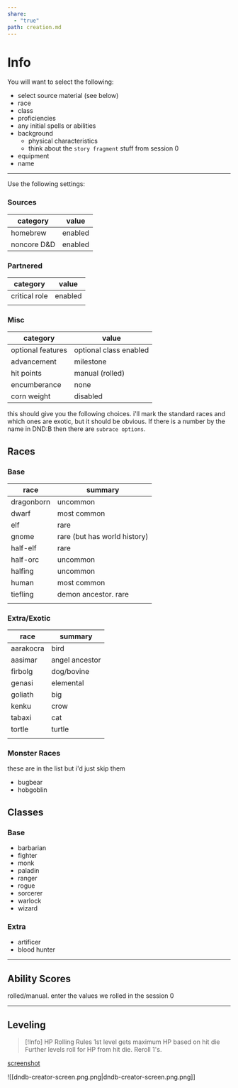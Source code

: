 ```yaml
---
share:
  - "true"
path: creation.md
---
```

# Info

You will want to select the following:

* select source material (see below)
* race
* class
* proficiencies
* any initial spells or abilities
* background
	* physical characteristics
	* think about the `story fragment` stuff from session 0
* equipment
* name

---

Use the following settings:
### Sources
| category | value |
| ---- | ---- |
| homebrew | enabled |
| noncore D&D | enabled |
### Partnered
| category | value |
| ---- | ---- |
| critical role | enabled |
|  |  |
### Misc
| category           | value                  |
| ------------------ | ---------------------- |
| optional features  | optional class enabled |
| advancement        | milestone              |
| hit points         | manual (rolled)        |
| encumberance       | none                   |
| corn weight | disabled                       |

this should give you the following choices.
i'll mark the standard races and which ones are exotic, but it should be obvious.
If there is a number by the name in DND:B then there are `subrace options`.
## Races

### Base

| race | summary |
| ---- | ---- |
| dragonborn | uncommon |
| dwarf | most common |
| elf | rare |
| gnome | rare (but has world history) |
| half-elf | rare |
| half-orc | uncommon |
| halfing | uncommon |
| human | most common |
| tiefling | demon ancestor. rare |
|  |  |

### Extra/Exotic

| race      | summary |
| --------- | ------- |
| aarakocra | bird        |
| aasimar   | angel ancestor        |
| firbolg   | dog/bovine        |
| genasi    | elemental        |
| goliath   | big        |
| kenku     | crow        |
| tabaxi    | cat        |
| tortle    | turtle        |
|           |         |

### Monster Races
these are in the list but i'd just skip them

* bugbear
* hobgoblin

## Classes

### Base
* barbarian
* fighter
* monk
* paladin
* ranger
* rogue
* sorcerer
* warlock
* wizard

### Extra

* artificer
* blood hunter
---
## Ability Scores

rolled/manual.  enter the values we rolled in the session 0

---


## Leveling

>[!Info] HP Rolling Rules
>1st level gets maximum HP based on hit die
>Further levels roll for HP from hit die.  Reroll 1's. 

[screenshot](dndb-creator-screen.png)

![[dndb-creator-screen.png.png|dndb-creator-screen.png.png]]
